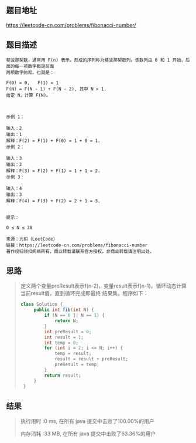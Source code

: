 
## 题目地址
 https://leetcode-cn.com/problems/fibonacci-number/ 

## 题目描述
```
斐波那契数，通常用 F(n) 表示，形成的序列称为斐波那契数列。该数列由 0 和 1 开始，后面的每一项数字都是前面
两项数字的和。也就是：

F(0) = 0,   F(1) = 1
F(N) = F(N - 1) + F(N - 2), 其中 N > 1.
给定 N，计算 F(N)。

 

示例 1：

输入：2
输出：1
解释：F(2) = F(1) + F(0) = 1 + 0 = 1.
示例 2：

输入：3
输出：2
解释：F(3) = F(2) + F(1) = 1 + 1 = 2.
示例 3：

输入：4
输出：3
解释：F(4) = F(3) + F(2) = 2 + 1 = 3.
 

提示：

0 ≤ N ≤ 30

来源：力扣（LeetCode）
链接：https://leetcode-cn.com/problems/fibonacci-number
著作权归领扣网络所有。商业转载请联系官方授权，非商业转载请注明出处。
```

## 思路

>   定义两个变量preResult表示f(n-2)，变量result表示f(n-1)。循环动态计算当前result值，直到循环完成即最终 结果集。程序如下：
>
>   ```java
>   class Solution {
>        public int fib(int N) {
>            if (N == 0 || N == 1) {
>                return N;
>            }
>            int preResult = 0;
>            int result = 1;
>            int temp = 0;
>            for (int i = 2; i <= N; i++) {
>                temp = result;
>                result = result + preResult;
>                preResult = temp;
>            }
>            return result;
>        }
>    }
>    ```
>   
>   

## 结果

> 执行用时 :0 ms, 在所有 java 提交中击败了100.00%的用户
>
> 内存消耗 :33 MB, 在所有 java 提交中击败了63.36%的用户
